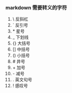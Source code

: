 ### markdown 需要转义的字符
1. \\ 反斜杠
2. \` 反引号
3. \* 星号
4. \_ 下划线
5. \{\} 大括号
6. \[\] 中括号
7. \(\) 小括号
8. \# 井号
9. \+ 加号
10. \- 减号
11. \. 英文句号
12. \! 感叹号
